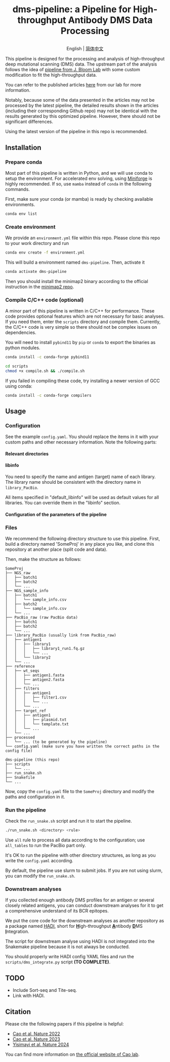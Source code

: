 
<h1><p align='center'>dms-pipeline: a Pipeline for High-throughput Antibody DMS Data Processing</p></h1>

<p align='center'>
  English | <a href='./README.zh-CN.md'>简体中文</a> 
</p>

This pipeline is designed for the processing and analysis of high-throughput deep mutational scanning (DMS) data. The upstream part of the analysis follows the idea of [pipeline from J. Bloom Lab](https://github.com/jbloomlab/SARS-CoV-2-RBD_DMS) with some custom modification to fit the high-throughput data.

You can refer to the published articles [here](#Citation) from our lab for more information. 

Notably, because some of the data presented in the articles may not be processed by the latest pipeline, the detailed results shown in the articles (including their corresponding Github repo) may not be identical with the results generated by this optimized pipeline. However, there should not be significant differences. 

Using the latest version of the pipeline in this repo is recommended.

## Installation
### Prepare conda

Most part of this pipeline is written in Python, and we will use conda to setup the environment. For accelerated env solving, using [Miniforge](https://github.com/conda-forge/miniforge) is highly recommended. If so, use `mamba` instead of `conda` in the following commands.

First, make sure your conda (or mamba) is ready by checking available environments.

```bash
conda env list
```

### Create environment

We provide an `environment.yml` file within this repo. Please clone this repo to your work directory and run

```bash
conda env create -f environment.yml
```

This will build a environment named `dms-pipeline`. Then, activate it

```bash
conda activate dms-pipeline
```
Then you should install the minimap2 binary according to the official instruction in the [minimap2 repo](https://github.com/lh3/minimap2?tab=readme-ov-file#install).

### Compile C/C++ code (optional)

A minor part of this pipeline is written in C/C++ for performance. These code provides optional features which are not necessary for basic analyses. If you need them, enter the `scripts` directory and compile them. Currently, the C/C++ code is very simple so there should not be complex issues on dependencies.

You will need to install `pybind11` by `pip` or `conda` to export the binaries as python modules.

```bash
conda install -c conda-forge pybind11

cd scripts
chmod +x compile.sh && ./compile.sh
```

If you failed in compiling these code, try installing a newer version of GCC using conda:

```bash
conda install -c conda-forge compilers
```

## Usage
### Configuration

See the example `config.yaml`. You should replace the items in it with your custom paths and other necessary information.
Note the following parts:

#### Relevant directories

#### libinfo

You need to specify the name and antigen (target) name of each library. The library name should be consistent with the directory name in `library_PacBio`.

All items specified in "default_libinfo" will be used as default values for all libraries. You can override them in the "libinfo" section.

#### Configuration of the parameters of the pipeline

### Files

We recommend the following directory structure to use this pipeline. First, build a directory named 'SomeProj' in any place you like, and clone this repository at another place (split code and data). 

Then, make the structure as follows:

```
SomeProj
├── NGS_raw
│   ├── batch1
│   ├── batch2
│   └── ...
├── NGS_sample_info
│   ├── batch1
│   │   └── sample_info.csv
│   ├── batch2
│   │   └── sample_info.csv
│   └── ...
├── PacBio_raw (raw PacBio data)
│   ├── batch1
│   ├── batch2
│   └── ...
├── library_PacBio (usually link from PacBio_raw)
│   ├── antigen1
│   │   ├── library1
│   │   │   ├── library1_run1.fq.gz
│   │   │   └── ...    
│   │   └── library2
│   └── ...
├── reference
│   ├── wt_seqs
│   │   ├── antigen1.fasta
│   │   ├── antigen2.fasta
│   │   └── ...
│   ├── filters
│   │   ├── antigen1
│   │   │   ├── filter1.csv
│   │   │   └── ...
│   │   └── ...
│   ├── target_ref
│   │   ├── antigen1
│   │   │   ├── plasmid.txt
│   │   │   └── template.txt
│   │   └── ...
│   └── ...
├── processed
│   └── ... (to be generated by the pipeline)
└── config.yaml (make sure you have written the correct paths in the config file)

dms-pipeline (this repo)
├── scripts
│   └── ...
├── run_snake.sh
├── Snakefile
└── ...
```

Now, copy the `config.yaml` file to the `SomeProj` directory and modify the paths and configuration in it.

### Run the pipeline

Check the `run_snake.sh` script and run it to start the pipeline.

```bash
./run_snake.sh <directory> <rule>
```

Use `all` rule to process all data according to the configuration; use `all_tables` to run the PacBio part only.

It's OK to run the pipeline with other directory structures, as long as you write the `config.yaml` according.

By default, the pipeline use slurm to submit jobs. If you are not using slurm, you can modify the `run_snake.sh`.

### Downstream analyses

If you collected enough antibody DMS profiles for an antigen or several closely related antigens, you can conduct downstream analyses for it to get a comprehensive understand of its BCR epitopes.

We put the core code for the downstream analyses as another repository as a package named [HADI](https://github.com/yunlongcaolab/hadi), short for <ins>**H**</ins>igh-throughput <ins>**A**</ins>ntibody <ins>**D**</ins>MS <ins>**I**</ins>ntegration.

The script for downstream analyse using HADI is not integrated into the Snakemake pipeline because it is not always be conducted. 

You should properly write HADI config YAML files and run the `scripts/dms_integrate.py` script **(TO COMPLETE)**.

## TODO

- Include Sort-seq and Tite-seq.
- Link with HADI.

## Citation

Please cite the following papers if this pipeline is helpful:
- [Cao et al. Nature 2022](https://doi.org/10.1038/s41586-022-04980-y)
- [Cao et al. Nature 2023](https://doi.org/10.1038/s41586-022-05644-7)
- [Yisimayi et al. Nature 2024](https://doi.org/10.1038/s41586-023-06753-7)

You can find more information on [the official website of Cao lab](https://yunlongcaolab.com).
